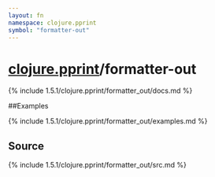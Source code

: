 ```yaml
---
layout: fn
namespace: clojure.pprint
symbol: "formatter-out"
---
```


# [clojure.pprint](../)/formatter-out

{% include 1.5.1/clojure.pprint/formatter_out/docs.md %}

##Examples

{% include 1.5.1/clojure.pprint/formatter_out/examples.md %}
## Source
{% include 1.5.1/clojure.pprint/formatter_out/src.md %}

